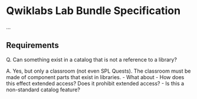 # Qwiklabs Lab Bundle Specification

...


## Requirements




Q. Can something exist in a catalog that is not a reference to a library?

A. Yes, but only a classroom (not even SPL Quests). The classroom must be made
  of component parts that exist in libraries.
    - What about 
    - How does this effect extended access? Does it prohibit extended access?
    - Is this a non-standard catalog feature?

